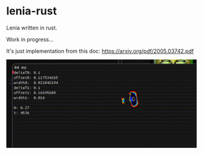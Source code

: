 # lenia-rust
Lenia written in rust.

Work in progress...

It's just implementation from this doc: https://arxiv.org/pdf/2005.03742.pdf

![example](https://github.com/HVisMyLife/lenia-rust/blob/master/recording.gif)
